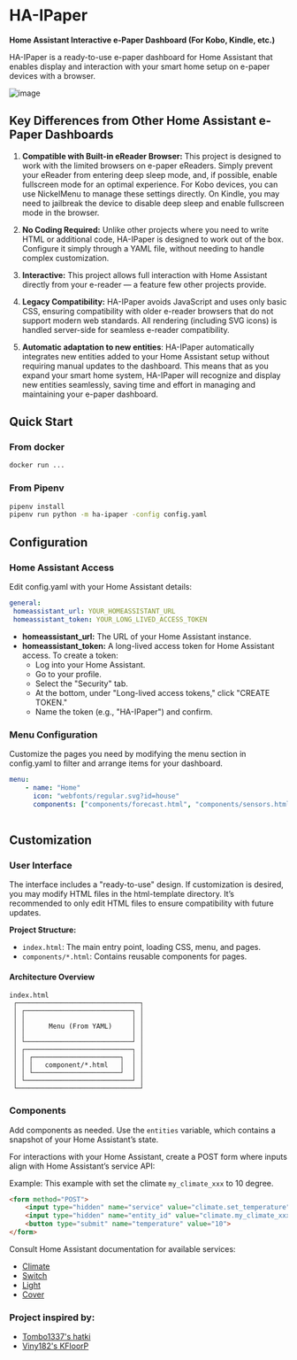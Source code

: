 # HA-IPaper

**Home Assistant Interactive e-Paper Dashboard (For Kobo, Kindle, etc.)**

HA-IPaper is a ready-to-use e-paper dashboard for Home Assistant that enables display and interaction with your smart home setup on e-paper devices with a browser.

![image](https://github.com/user-attachments/assets/f6070f6c-4119-44f5-8aa8-a91b834e67d6)

## Key Differences from Other Home Assistant e-Paper Dashboards

1. **Compatible with Built-in eReader Browser:** This project is designed to work with the limited browsers on e-paper eReaders. Simply prevent your eReader from entering deep sleep mode, and, if possible, enable fullscreen mode for an optimal experience. For Kobo devices, you can use NickelMenu to manage these settings directly. On Kindle, you may need to jailbreak the device to disable deep sleep and enable fullscreen mode in the browser.

2. **No Coding Required:** Unlike other projects where you need to write HTML or additional code, HA-IPaper is designed to work out of the box. Configure it simply through a YAML file, without needing to handle complex customization.

3. **Interactive:** This project allows full interaction with Home Assistant directly from your e-reader — a feature few other projects provide.

4. **Legacy Compatibility:** HA-IPaper avoids JavaScript and uses only basic CSS, ensuring compatibility with older e-reader browsers that do not support modern web standards. All rendering (including SVG icons) is handled server-side for seamless e-reader compatibility.

5. **Automatic adaptation to new entities**: HA-IPaper automatically integrates new entities added to your Home Assistant setup without requiring manual updates to the dashboard. This means that as you expand your smart home system, HA-IPaper will recognize and display new entities seamlessly, saving time and effort in managing and maintaining your e-paper dashboard.

## Quick Start

### From docker
```bash
docker run ...
```

### From Pipenv
```bash
pipenv install
pipenv run python -m ha-ipaper -config config.yaml
```

## Configuration

### Home Assistant Access

Edit config.yaml with your Home Assistant details:

```yaml
general:
 homeassistant_url: YOUR_HOMEASSISTANT_URL
 homeassistant_token: YOUR_LONG_LIVED_ACCESS_TOKEN
```

- **homeassistant_url:** The URL of your Home Assistant instance.
- **homeassistant_token:** A long-lived access token for Home Assistant access. To create a token:
  - Log into your Home Assistant.
  - Go to your profile.
  - Select the "Security" tab.
  - At the bottom, under "Long-lived access tokens," click "CREATE TOKEN."
  - Name the token (e.g., "HA-IPaper") and confirm.

### Menu Configuration

Customize the pages you need by modifying the menu section in config.yaml to filter and arrange items for your dashboard.

```yaml
menu:
    - name: "Home"
      icon: "webfonts/regular.svg?id=house"
      components: ["components/forecast.html", "components/sensors.html"]
      
```

## Customization

### User Interface

The interface includes a "ready-to-use" design. If customization is desired, you may modify HTML files in the html-template directory. It’s recommended to only edit HTML files to ensure compatibility with future updates.

**Project Structure:**

- `index.html`: The main entry point, loading CSS, menu, and pages.
- `components/*.html`: Contains reusable components for pages.

#### Architecture Overview

```plaintext
index.html
 ┌───────────────────────────────┐
 │ ┌───────────────────────────┐ │
 │ │                           │ │
 │ │      Menu (From YAML)     │ │
 │ │                           │ │
 │ └───────────────────────────┘ │
 │ ┌───────────────────────────┐ │
 │ │ ┌──────────────────────┐  │ │
 │ │ │   component/*.html   │  │ │
 │ │ └──────────────────────┘  │ │
 │ └───────────────────────────┘ │
 └───────────────────────────────┘
```

### Components

Add components as needed. 
Use the `entities` variable, which contains a snapshot of your Home Assistant’s state.

For interactions with your Home Assistant, create a POST form where inputs align with Home Assistant’s service API:

Example:
This example with set the climate `my_climate_xxx` to 10 degree.
```html
<form method="POST"> 
    <input type="hidden" name="service" value="climate.set_temperature"> 
    <input type="hidden" name="entity_id" value="climate.my_climate_xxx"> 
    <button type="submit" name="temperature" value="10"> 
</form> 
``` 

Consult Home Assistant documentation for available services: 
- [Climate](https://www.home-assistant.io/integrations/climate) 
- [Switch](https://www.home-assistant.io/integrations/switch) 
- [Light](https://www.home-assistant.io/integrations/light) 
- [Cover](https://www.home-assistant.io/integrations/cover)  

### Project inspired by: 
- [Tombo1337's hatki](https://github.com/tombo1337/hatki) 
- [Viny182's KFloorP](https://github.com/viny182/KFloorP)